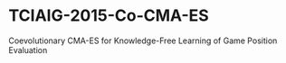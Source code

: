 # TCIAIG-2015-Co-CMA-ES
Coevolutionary CMA-ES for Knowledge-Free Learning of Game Position Evaluation
